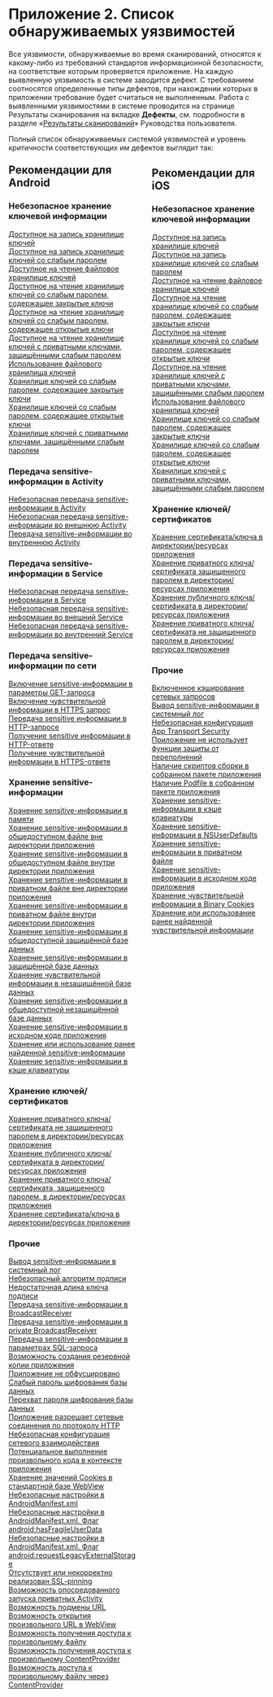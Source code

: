 # Приложение 2. Список обнаруживаемых уязвимостей

Все уязвимости, обнаруживаемые во время сканирований, относятся к какому-либо из требований стандартов информационной безопасности, на соответствие которым проверяется приложение. На каждую выявленную уязвимость в системе заводится дефект. С требованием соотносятся определенные типы дефектов, при нахождении которых в приложении требование будет считаться не выполненным. Работа с выявленными уязвимостями в системе проводится на странице Результаты сканирования на вкладке **Дефекты**, см. подробности в разделе «[Результаты сканирований](../ug/rezultaty_skanirovanij.md)» Руководства пользователя.

Полный список обнаруживаемых системой уязвимостей и уровень критичности соответствующих им дефектов выглядит так:


<div style='float: left; width: 50%; margin-top: -20px; margin-right: 30px;' markdown>

## Рекомендации для Android

### Небезопасное хранение ключевой информации
      
<a href="ru/android/a_writable_keystore/">
        Доступное на запись хранилище ключей</a><br>
<a href="ru/android/a_keystore_with_write_permission_protected_by_a_weak_password/">
        Доступное на запись хранилище ключей со слабым паролем</a><br>
<a href="ru/android/readable_file_keystore/">
        Доступное на чтение файловое хранилище ключей</a><br>
<a href="ru/android/a_readable_keystore%2C_protected_by_a_weak_password%2C_with_private_keys/">
        Доступное на чтение хранилище ключей со слабым паролем, содержащее закрытые ключи</a><br>
<a href="ru/android/a_readable_keystore%2C_protected_by_a_weak_password%2C_with_public_keys/">
        Доступное на чтение хранилище ключей со слабым паролем, содержащее открытые ключи</a><br>
<a href="ru/android/a_readable_keystore_containing_private_keys_protected_by_a_weak_password/">
        Доступное на чтение хранилище ключей с приватными ключами, защищёнными слабым паролем</a><br>
<a href="ru/android/using_a_file_keystore/">
        Использование файлового хранилища ключей</a><br>
<a href="ru/android/a_keystore%2C_protected_by_weak_password%2C_containing_private_keys/">
        Хранилище ключей со слабым паролем, содержащее закрытые ключи</a><br>
<a href="ru/android/a_keystore%2C_protected_by_weak_password%2C_containing_public_keys/">
        Хранилище ключей со слабым паролем, содержащее открытые ключи</a><br>
<a href="ru/android/a_keystore_containing_private_keys_protected_by_a_weak_password/">
        Хранилище ключей с приватными ключами, защищёнными слабым паролем</a>

### Передача sensitive-информации в Activity

<a href="ru/android/insecure_transmission_of_sensitive_information_in_activity/">
        Небезопасная передача sensitive-информации в Activity</a><br>
<a href="ru/android/insecure_transmission_of_sensitive_information_in_external_activity/">
        Небезопасная передача sensitive-информации во внешнюю Activity</a><br>
<a href="ru/android/insecure_transmission_of_sensitive_information_in_private_activity/">
        Передача sensitive-информации во внутреннюю Activity</a>

### Передача sensitive-информации в Service

<a href="ru/android/insecure_transmission_of_sensitive_information_in_service/">
        Небезопасная передача sensitive-информации в Service</a><br>
<a href="ru/android/insecure_transmission_of_sensitive_information_in_external_service/">
        Небезопасная передача sensitive-информации во внешний Service</a><br>
<a href="ru/android/insecure_transmission_of_sensitive_information_in_internal_service/">
        Небезопасная передача sensitive-информации во внутренний Service</a>

### Передача sensitive-информации по сети

<a href="ru/android/inclusion_of_sensitive_information_into_the_get_request_parameters/">
        Включение sensitive-информации в параметры GET-запроса</a><br>
<a href="ru/android/inclusion_of_sensitive_information_into_an_https_request/">
        Включение чувствительной информации в HTTPS запрос</a><br>
<a href="ru/android/transmission_of_sensitive_information_in_an_http_request/">
        Передача sensitive информации в HTTP-запросе</a><br>
<a href="ru/android/transmission_of_sensitive_information_in_an_http_response/">
        Получение sensitive информации в HTTP-ответе</a><br>
<a href="ru/android/inclusion_of_sensitive_information_into_an_https_response/">
        Получение чувствительной информации в HTTPS-ответе</a>

### Хранение sensitive-информации

<a href="ru/android/storing_sensitive_information_in_memory/">
        Хранение sensitive-информации в памяти</a><br>
<a href="ru/android/storing_sensitive_information_in_a_public_file_outside_the_application_s_directory/">
        Хранение sensitive-информации в общедоступном файле вне директории приложения</a><br>
<a href="ru/android/storing_sensitive_information_in_a_public_file_inside_the_application_s_directory/">
        Хранение sensitive-информации в общедоступном файле внутри директории приложения</a><br>
<a href="ru/android/storing_sensitive_information_in_a_private_file_outside_the_application_s_directory/">
        Хранение sensitive-информации в приватном файле вне директории приложения</a><br>
<a href="ru/android/storing_sensitive_information_in_a_private_file_inside_the_application_s_directory/">
        Хранение sensitive-информации в приватном файле внутри директории приложения</a><br>
<a href="ru/android/storing_sensitive_information_in_a_public_protected_database/">
        Хранение sensitive-информации в общедоступной защищённой базе данных</a><br>
<a href="ru/android/storing_sensitive_information_in_a_protected_database/">
        Хранение sensitive-информации в защищённой базе данных</a><br>
<a href="ru/android/storing_sensitive_information_in_an_insecure_database/">
        Хранение чувствительной информации в незащищённой базе данных</a><br>
<a href="ru/android/storing_sensitive_information_in_a_public_unprotected_database/">
        Хранение sensitive-информации в общедоступной незащищённой базе данных</a><br>
<a href="ru/android/storing_sensitive_information_in_the_application_source_code/">
        Хранение sensitive-информации в исходном коде приложения</a><br>
<a href="ru/android/storage_or_use_of_previously_found_sensitive_information/">
        Хранение или использование ранее найденной sensitive-информации</a><br>
<a href="ru/android/storing_sensitive_information_in_the_keyboard_cache/">
        Хранение sensitive-информации в кэше клавиатуры</a>

### Хранение ключей/сертификатов

<a href="ru/android/storing_a_private_key_certificate_that_is_not_protected_by_a_password_in_the_directory_resources_of_the_application/">
        Хранение приватного ключа/сертификата не защищенного паролем в директории/ресурсах приложения</a><br>
<a href="ru/android/storing_a_public_key_certificate_in_the_directory_resources_of_the_application/">
        Хранение публичного ключа/сертификата в директории/ресурсах приложения</a><br>
<a href="ru/android/storing_a_private_key_certificate_protected_by_a_password_in_the_directory_resources_of_the_application/">
        Хранение приватного ключа/сертификата, защищенного паролем, в директории/ресурсах приложения</a><br>
<a href="ru/android/storing_a_key_certificate_in_the_directory_resources_of_the_application/">
        Хранение сертификата/ключа в директории/ресурсах приложения</a>

### Прочие

<a href="ru/android/output_of_sensitive_information_into_the_system_log/">
        Вывод sensitive-информации в системный лог</a><br>
<a href="ru/android/insecure_signature_algorithm/">
        Небезопасный алгоритм подписи</a><br>
<a href="ru/android/insufficient_length_of_a_signature_key/">
        Недостаточная длина ключа подписи</a><br>
<a href="ru/android/transmission_of_sensitive_information_in_broadcastreceiver/">
        Передача sensitive-информации в BroadcastReceiver</a><br>
<a href="ru/android/transmission_of_sensitive_information_to_a_private_broadcastreceiver/">
        Передача sensitive-информации в private BroadcastReceiver</a><br>
<a href="ru/android/transmission_of_sensitive_information_in_sql_query_parameters/">
        Передача sensitive-информации в параметрах SQL-запроса</a><br>
<a href="ru/android/possibility_to_create_a_backup_copy_of_the_application/">
        Возможность создания резервной копии приложения</a><br>
<a href="ru/android/application_is_not_obfuscated/">
        Приложение не обфусцировано</a><br>
<a href="ru/android/weak_database_encryption_password/">
        Слабый пароль шифрования базы данных</a><br>
<a href="ru/android/interception_of_the_database_encryption_password/">
        Перехват пароля шифрования базы данных</a><br>
<a href="ru/android/an_application_allows_network_connections_via_http/">
        Приложение разрешает сетевые соединения по протоколу HTTP</a><br>
<a href="ru/android/insecure_networking_configuration/">
        Небезопасная конфигурация сетевого взаимодействия</a><br>
<a href="ru/android/potential_execution_of_arbitrary_code_within_the_application/">
        Потенциальное выполнение произвольного кода в контексте приложения</a><br>
<a href="ru/android/storing_cookie_values_in_the_standard_webview_database/">
        Хранение значений Cookies в стандартной базе WebView</a><br>
<a href="ru/android/insecure_settings_in_androidmanifest.xml/">
        Небезопасные настройки в AndroidManifest.xml</a><br>
<a href="ru/android/insecure_settings_in_androidmanifest.xml._the_android_hasfragileuserdata_flag/">
        Небезопасные настройки в AndroidManifest.xml. Флаг android:hasFragileUserData</a><br>
<a href="ru/android/insecure_settings_in_androidmanifest.xml._the_android_requestlegacyexternalstorage_flag/">
        Небезопасные настройки в AndroidManifest.xml. Флаг android:requestLegacyExternalStorage</a><br>
<a href="ru/android/ssl-pinning_is_missing_or_incorrectly_realized/">
        Отсутствует или некорректно реализован SSL-pinning</a><br>
<a href="ru/android/ability_to_run_private_activity_indirectly/">
        Возможность опосредованного запуска приватных Activity</a><br>
<a href="ru/android/url_spoofing_possibility/">
        Возможность подмены URL</a><br>
<a href="ru/android/ability_to_open_an_arbitrary_url_in_webview/">
        Возможность открытия произвольного URL в WebView</a><br>
<a href="ru/android/access_to_an_arbitrary_file/">
        Возможность получения доступа к произвольному файлу</a><br>
<a href="ru/android/access_to_an_arbitrary_contentprovider/">
        Возможность получения доступа к произвольному ContentProvider</a><br>
<a href="ru/android/ability_to_access_an_arbitrary_file_via_contentprovider/">
        Возможность доступа к произвольному файлу через ContentProvider</a>

</div>

<div markdown>

## Рекомендации для iOS

### Небезопасное хранение ключевой информации

<a href="ru/ios/a_writable_keystore_ios/">
        Доступное на запись хранилище ключей
      </a><br>
<a href="ru/ios/a_keystore_with_write_permission_protected_by_a_weak_password_ios/">
        Доступное на запись хранилище ключей со слабым паролем
      </a><br>
<a href="ru/ios/readable_file_keystore_ios/">
        Доступное на чтение файловое хранилище ключей
      </a><br>
<a href="ru/ios/a_readable_keystore%2C_protected_by_a_weak_password%2C_with_private_keys_ios/">
        Доступное на чтение хранилище ключей со слабым паролем, содержащее закрытые ключи
      </a><br>
<a href="ru/ios/a_readable_keystore%2C_protected_by_a_weak_password%2C_with_public_keys_ios/">
        Доступное на чтение хранилище ключей со слабым паролем, содержащее открытые ключи
      </a><br>
<a href="ru/ios/a_readable_keystore_containing_private_keys_protected_by_a_weak_password_ios/">
        Доступное на чтение хранилище ключей с приватными ключами, защищёнными слабым паролем
      </a><br>
<a href="ru/ios/using_a_file_keystore_ios/">
        Использование файлового хранилища ключей
      </a><br>
<a href="ru/ios/a_keystore%2C_protected_by_weak_password%2C_containing_private_keys_ios/">
        Хранилище ключей со слабым паролем, содержащее закрытые ключи
      </a><br>
<a href="ru/ios/a_keystore%2C_protected_by_weak_password%2C_containing_public_keys_ios/">
        Хранилище ключей со слабым паролем, содержащее открытые ключи
      </a><br>
<a href="ru/ios/a_keystore_containing_private_keys_protected_by_a_weak_password_ios/">
        Хранилище ключей с приватными ключами, защищёнными слабым паролем
      </a>

### Хранение ключей/сертификатов

<a href="ru/ios/storing_a_key_certificate_in_the_directory_resources_of_the_application_ios/">
        Хранение сертификата/ключа в директории/ресурсах приложения
      </a><br>
<a href="ru/ios/storing_a_private_key_certificate_protected_by_a_password_in_the_directory_resources_of_the_application_ios/">
        Хранение приватного ключа/сертификата защищенного паролем в директории/ресурсах приложения
      </a><br>
<a href="ru/ios/storing_a_public_key_certificate_in_the_directory_resources_of_the_application_ios/">
        Хранение публичного ключа/сертификата в директории/ресурсах приложения
      </a><br>
<a href="ru/ios/storing_a_private_key_certificate_that_is_not_protected_by_a_password_in_the_directory_resources_of_the_application_ios/">
        Хранение приватного ключа/сертификата не защищенного паролем в директории/ресурсах приложения
      </a><br>

### Прочие

<a href="ru/ios/enabled_caching_of_network_requests_ios/">
        Включенное кэширование сетевых запросов
      </a><br>
<a href="ru/ios/output_of_sensitive_information_into_the_system_log_ios/">
        Вывод sensitive-информации в системный лог
      </a><br>
<a href="ru/ios/insecure_app_transport_security_configuration_ios/">
        Небезопасная конфигурация App Transport Security
      </a><br>
<a href="ru/ios/application_does_not_use_overflow_protection_features_ios/">
        Приложение не использует функции защиты от переполнений
      </a><br>
<a href="ru/ios/presence_of_build_scripts_in_the_built_application_package_ios/">
        Наличие скриптов сборки в собранном пакете приложения
      </a><br>
<a href="ru/ios/presence_of_podfile_in_the_built_application_package_ios/">
        Наличие Podfile в собранном пакете приложения
      </a><br>
<a href="ru/ios/storing_sensitive_information_in_the_keyboard_cache_ios/">
        Хранение sensitive-информации в кэше клавиатуры
      </a><br>
<a href="ru/ios/storing_sensitive_information_in_nsuserdefaults_ios/">
        Хранение sensitive-информации в NSUserDefaults
      </a><br>
<a href="ru/ios/storing_sensitive_information_in_a_private_file_ios/">
        Хранение sensitive-информации в приватном файле
      </a><br>
<a href="ru/ios/storing_sensitive_information_in_the_application_source_code_ios/">
        Хранение sensitive-информации в исходном коде приложения
      </a><br>
<a href="ru/ios/storing_sensitive_information_in_binary_cookies_ios/">
        Хранение чувствительной информации в Binary Cookies
      </a><br>
<a href="ru/ios/storage_or_use_of_previously_found_sensitive_information_ios/">
        Хранение или использование ранее найденной чувствительной информации
      </a>

</div>